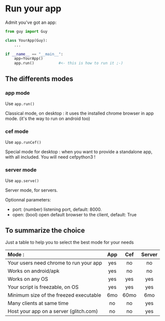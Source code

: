 # Run your app

Admit you've got an app:

```python
from guy import Guy

class YourApp(Guy):
    ...

if __name__ == "__main__":
    app=YourApp()
    app.run()           #<- this is how to run it ;-)
```
## The differents modes
### app mode

Use `app.run()`

Classical mode, on desktop : it uses the installed chrome browser in app mode. (it's the way to run on android too)

### cef mode

Use `app.runCef()`

Special mode for desktop : when you want to provide a standalone app, with all included. You will need cefpython3 !

### server mode

Use `app.serve()`

Server mode, for servers.

Optionnal parameters:

 - port: (number) listening port, default: 8000.
 - open: (bool) open default browser to the client, default: True



## To summarize the choice

Just a table to help you to select the best mode for your needs

 | Mode :                                 | App | Cef  | Server |
 |:---------------------------------------|:---:|:----:|:------:|
 | Your users need chrome to run your app | yes | no   | no     |
 | Works on android/apk                   | yes | no   | no     |
 | Works on any OS                        | yes | yes  | yes    |
 | Your script is freezable, on OS        | yes | yes  | yes    | 
 | Minimum size of the freezed executable | 6mo | 60mo | 6mo    |
 | Many clients at same time              | no  | no   | yes    |
 | Host your app on a server (glitch.com) | no  | no   | yes    |


